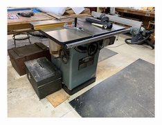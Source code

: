  <a href="./Documents/Documents.zip" download>
      <img src="./CraftsMen/Dave-P/Thumbnails/Table-Saw-T.jpg">
      </a>

